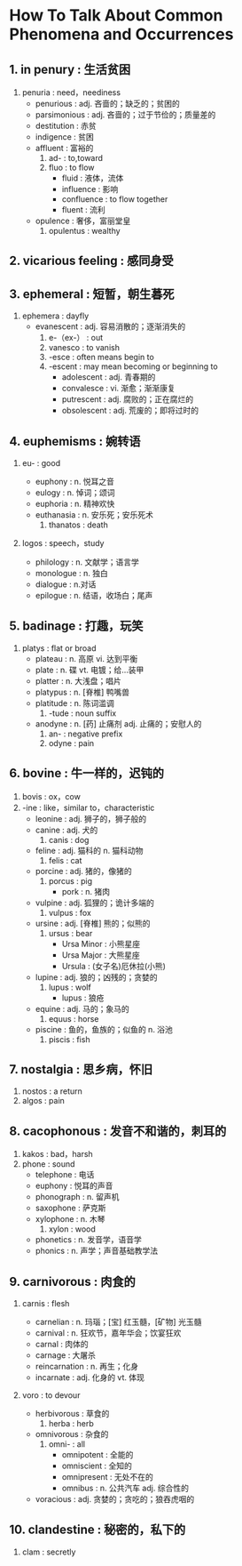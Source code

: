 # How To Talk About Common Phenomena and Occurrences


## 1. in penury 		:	生活贫困
1. penuria			:	need，neediness
	- penurious 	:	adj. 吝啬的；缺乏的；贫困的
	- parsimonious 	:	adj. 吝啬的；过于节俭的；质量差的
    - destitution		:	赤贫
    - indigence 		:	贫困
    - affluent			:		富裕的
        1. ad-			: 		to,toward
        2. fluo 		:		to flow
            - fluid			:	液体，流体
            - influence		:	影响
            - confluence	: 	to flow together
            - fluent		: 	流利
    - opulence				:	奢侈，富丽堂皇
        1. opulentus 		:	wealthy

## 2. vicarious feeling 			:	感同身受


## 3. ephemeral 					:	短暂，朝生暮死
1. ephemera						:	dayfly
	- evanescent 				:	adj. 容易消散的；逐渐消失的
		1. e-（ex-）				:	out
		2. vanesco				:	to vanish
		3. -esce				:	often means begin to
		4. -escent				: 	may mean becoming or beginning to
			- adolescent 		: 	adj. 青春期的
			- convalesce 		:	vi. 渐愈；渐渐康复
			- putrescent 		:	adj. 腐败的；正在腐烂的
			- obsolescent 		:	adj. 荒废的；即将过时的	


## 4. euphemisms 			:		婉转语

1. eu-						:		good
	- euphony 				:		n. 悦耳之音
	- eulogy 				:		n. 悼词；颂词
	- euphoria 				:		n. 精神欢快
	- euthanasia 			:		n. 安乐死；安乐死术
		1. thanatos			:		death	

2. logos					:		speech，study
	- philology 			:		n. 文献学；语言学
	- monologue 			:		n. 独白
	- dialogue 				:		n.对话
	- epilogue 				:		n. 结语，收场白；尾声


## 5. badinage 				:		打趣，玩笑

1. platys					:		flat or broad
	- plateau 				:		n. 高原 vi. 达到平衡
	- plate 				:		n. 碟 vt. 电镀；给…装甲
	- platter 				:		n. 大浅盘；唱片
	- platypus 				:		n. [脊椎] 鸭嘴兽
	- platitude 			:		n. 陈词滥调
		1. -tude			:		noun suffix
	- anodyne 				:		n. [药] 止痛剂 adj. 止痛的；安慰人的
		1. an-				:		negative prefix
		2. odyne			:		pain

## 6. bovine 				:		牛一样的，迟钝的
1. bovis					:		ox，cow
2. -ine						:		like，similar to，characteristic
	- leonine 				:		adj. 狮子的，狮子般的
	- canine 				:		adj. 犬的
		1. canis			:		dog
	- feline 				:		adj. 猫科的 n. 猫科动物
		1. felis			:		cat
	- porcine 				:		adj. 猪的，像猪的
		1. porcus			:		pig
			- pork 			:		n. 猪肉
	- vulpine 				:		adj. 狐狸的；诡计多端的
		1. vulpus			:		fox
	- ursine 				:		adj. [脊椎] 熊的；似熊的
		1. ursus			:		bear
			- Ursa Minor	:		小熊星座
			- Ursa Major	:		大熊星座
			- Ursula		: 		(女子名)厄休拉(小熊)
	- lupine 				:		adj. 狼的；凶残的；贪婪的
		1. lupus			:		wolf
			- lupus 		:		狼疮
	- equine 				:		adj. 马的；象马的
		1. equus			:		horse
	- piscine 	 			:		鱼的，鱼族的；似鱼的 n. 浴池
		1. piscis			:		fish


## 7. nostalgia 		:	思乡病，怀旧

1. nostos			:	a return
2. algos			:	pain

## 8. cacophonous 	:	发音不和谐的，刺耳的
1. kakos			:	bad，harsh
2. phone			:	sound
	- telephone 	:	电话
	- euphony 		:	悦耳的声音
	- phonograph 	:	n. 留声机
	- saxophone 	:	萨克斯
	- xylophone 	:	n. 木琴
		1. xylon	:	wood
	- phonetics 	:	n. 发音学，语音学
	- phonics 		:	n. 声学；声音基础教学法

## 9. carnivorous 	:	肉食的
1. carnis			:	flesh
	- carnelian 	:	n. 玛瑙；[宝] 红玉髓，[矿物] 光玉髓
	- carnival 		:	n. 狂欢节，嘉年华会；饮宴狂欢
	- carnal 		:	肉体的
	- carnage 		:	大屠杀
	- reincarnation :	n. 再生；化身
	- incarnate 	:	adj. 化身的 vt. 体现

2. voro						:	to devour
	- herbivorous 			:	草食的
		1. herba			:	herb
	- omnivorous 			:	杂食的
		1. omni- 			:	all
			- omnipotent 	:	全能的
			- omniscient 	:	全知的
			- omnipresent 	:	无处不在的
			- omnibus 		:	n. 公共汽车 adj. 综合性的
	- voracious 			:	adj. 贪婪的；贪吃的；狼吞虎咽的

## 10. clandestine 			:	秘密的，私下的
1. clam						:	secretly